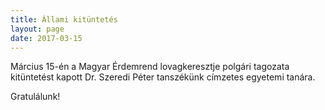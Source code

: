 ```yaml
---
title: Állami kitüntetés 
layout: page 
date: 2017-03-15
---
```


Március 15-én a Magyar Érdemrend lovagkeresztje polgári tagozata kitüntetést kapott Dr. Szeredi Péter tanszékünk címzetes egyetemi tanára.

Gratulálunk!


